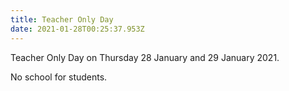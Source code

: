 ```yaml
---
title: Teacher Only Day
date: 2021-01-28T00:25:37.953Z
---
```

Teacher Only Day on Thursday 28 January and 29 January 2021.

No school for students.